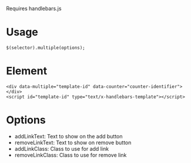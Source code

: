 Requires handlebars.js

# Usage

    $(selector).multiple(options);

# Element

    <div data-multiple="template-id" data-counter="counter-identifier"></div>
    <script id="template-id" type="text/x-handlebars-template"></script>
 
# Options

* addLinkText: Text to show on the add button
* removeLinkText: Text to show on remove button
* addLinkClass: Class to use for add link
* removeLinkClass: Class to use for remove link
